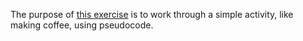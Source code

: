 The purpose of [this exercise](pseudocode.md) is to work through a simple activity, like making coffee, using pseudocode.
